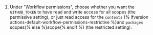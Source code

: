 1. Under "Workflow permissions", choose whether you want the `GITHUB_TOKEN` to have read and write access for all scopes (the permissive setting), or just read access for the `contents` {% ifversion actions-default-workflow-permissions-restrictive %}and `packages` scopes{% else %}scope{% endif %} (the restricted setting).
